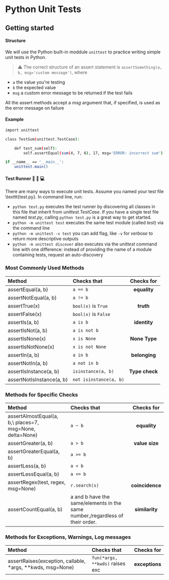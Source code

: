 # Python Unit Tests

## Getting started
#### Structure
We will use the Python built-in moddule `unittest` to practice writing simple unit tests in Python.
> :warning: The correct structure of an assert statement is `assertSomething(a, b, msg='custom message')`, where
* `a` the value you're testing
* `b` the expected value
* `msg` a custom error message to be returned if the test fails
  
All the assert methods accept a *msg* argument that, if specified, is used as the error message on failure

#### Example
```bash
import unittest

class TestSum(unittest.TestCase):

    def test_sum(self):
        self.assertEqual(sum(4, 7, 6), 17, msg='ERROR: incorrect sum')

if __name__ == '__main__':
    unittest.main()
```

#### Test Runner :electric_plug: :snail: :computer:
There are many ways to execute unit tests. Assume you named your test file \texttt{test.py}. In command line, run:
 - `python test.py` executes the test runner by discovering all classes in this file that inherit from *unittest.TestCase*. If you have a single test file named *test.py*, calling `python test.py` is a great way to get started.
 - `python -m unittest test` executes the same test module (called *test*) via the command line
 - `python -m unittest -v test` you can add flag, like `-v` for *verbose* to return more descriptive outputs
 - `python -m unittest discover` also executes via the *unittest* command line with one difference: instead of providing the name of a module containing tests, request an auto-discovery


### Most Commonly Used Methods 

| Method | Checks that | Checks for |
|:-|:-|:-:|
| assertEqual(a, b) | `a == b` | **equality** |
| assertNotEqual(a, b) | `a != b` | |
| assertTrue(x) | `bool(x)` is `True` | **truth** |
| assertFalse(x) | `bool(x)` is `False` | |
| assertIs(a, b) | `a is b` | **identity** |
| assertIsNot(a, b) | `a is not b` | |
| assertIsNone(x) | `x is None` | **None Type** |
| assertIsNotNone(x) | `x is not None` | |
| assertIn(a, b) | `a in b` | **belonging** |
| assertNotIn(a, b) | `a not in b` | |
| assertIsInstance(a, b) | `isinstance(a, b)` | **Type check** |
| assertNotIsInstance(a, b) | `not isinstance(a, b)` | |

### Methods for Specific Checks 

| Method | Checks that | Checks for |
|:-|:-|:-:|
| assertAlmostEqual(a, b,\ places=7, msg=None, delta=None) | `a ~ b` | **equality** |
| assertGreater(a, b) | `a > b` | **value size** |
| assertGreaterEqual(a, b) | `a >= b` | |
| assertLess(a, b) | `a < b` | |
| assertLessEqual(a, b) | `a <= b` | |
| assertRegex(test, regex, msg=None) | `r.search(s)` | **coincidence** |
| assertCountEqual(a, b) | a and b have the same/elements in the same number,/regardless of their order. | **similarity** |

### Methods for Exceptions, Warnings, Log messages 

| Method | Checks that | Checks for |
|:-|:-|:-:|
| assertRaises(exception, callable, *args, **kwds, msg=None) | `fun(*args, **kwds)` raises exc | **exceptions** |

